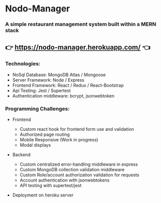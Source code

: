 # Nodo-Manager

### A simple restaurant management system built within a MERN stack

## 👉 https://nodo-manager.herokuapp.com/ 👈

### Technologies:

- NoSql Database: MongoDB Atlas / Mongoose
- Server Framework: Node / Express
- Frontend Framework: React / Redux / React-Bootstrap
- Api Testing: Jest / Supertest
- Authentication middleware: bcrypt, jsonwebtoken



### Programming Challenges:

- Frontend
    - Custom react hook for frontend form use and validation
    - Authorized page routing
    - Mobile Responsive (Work in progress)
    - Modal displays

- Backend
    - Custom centralized error-handling middleware in express
    - Custom MongoDB collection validation middleware
    - Custom Role/account authorization validation for requests
    - Account authentication with jsonwebtokens
    - API testing with supertest/jest

- Deployment on heroku server
